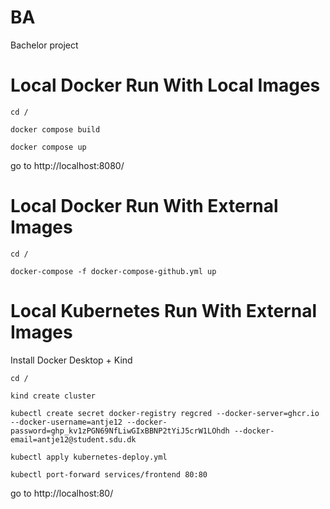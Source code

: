 # BA
Bachelor project

# Local Docker Run With Local Images
```cd /```

```docker compose build```

```docker compose up```

go to http://localhost:8080/

# Local Docker Run With External Images
```cd /```

```docker-compose -f docker-compose-github.yml up```

# Local Kubernetes Run With External Images
Install Docker Desktop + Kind

```cd /```

```kind create cluster```

```kubectl create secret docker-registry regcred --docker-server=ghcr.io --docker-username=antje12 --docker-password=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 --docker-email=antje12@student.sdu.dk```

```kubectl apply kubernetes-deploy.yml```

```kubectl port-forward services/frontend 80:80```

go to http://localhost:80/
